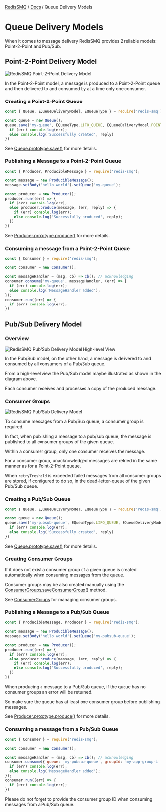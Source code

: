 [RedisSMQ](../README.md) / [Docs](README.md) / Queue Delivery Models

# Queue Delivery Models

When it comes to message delivery RedisSMQ provides 2 reliable models: Point-2-Point and Pub/Sub.

## Point-2-Point Delivery Model

![RedisSMQ Point-2-Point Delivery Model](redis-smq-point-2-point-delivery-model.png)

In the Point-2-Point model, a message is produced to a Point-2-Point queue and then delivered to and consumed by at a time only one consumer.

### Creating a Point-2-Point Queue

```javascript
const { Queue, EQueueDeliveryModel, EQueueType } = require('redis-smq');

const queue = new Queue();
queue.save('my-queue', EQueueType.LIFO_QUEUE, EQueueDeliveryModel.POINT_TO_POINT, (err, reply) => {
  if (err) console.log(err);
  else console.log('Successfully created', reply)
})
```

See [Queue.prototype.save()](api/classes/Queue.md#save) for more details.

### Publishing a Message to a Point-2-Point Queue

```javascript
const { Producer, ProducibleMessage } = require('redis-smq');

const message = new ProducibleMessage();
message.setBody('hello world').setQueue('my-queue');

const producer = new Producer();
producer.run((err) => {
  if (err) console.log(err);
  else producer.produce(message, (err, reply) => {
    if (err) console.log(err);
    else console.log('Successfully produced', reply);
  })
})
```

See [Producer.prototype.produce()](api/classes/Producer.md#produce) for more details.

### Consuming a message from a Point-2-Point Queue

```javascript
const { Consumer } = require('redis-smq');

const consumer = new Consumer();

const messageHandler = (msg, cb) => cb(); // acknowledging
consumer.consume('my-queue', messageHandler, (err) => {
  if (err) console.log(err);
  else console.log('MessageHandler added');
});
consumer.run((err) => {
  if (err) console.log(err);
})
```

## Pub/Sub Delivery Model

### Overview

![RedisSMQ Pub/Sub Delivery Model High-level View](redis-smq-pubsub-delivery-model-highlevel-view.png)

In the Pub/Sub model, on the other hand, a message is delivered to and consumed by all consumers of a Pub/Sub queue.

From a high-level view the Pub/Sub model maybe illustrated as shown in the diagram above.

Each consumer receives and processes a copy of the produced message.

### Consumer Groups

![RedisSMQ Pub/Sub Delivery Model](redis-smq-pubsub-delivery-model.png)

To consume messages from a Pub/Sub queue, a consumer group is required.

In fact, when publishing a message to a pub/sub queue, the message is published to all consumer groups of the given queue.

Within a consumer group, only one consumer receives the message.

For a consumer group, unacknowledged messages are retried in the same manner as for a Point-2-Point queue.

When `retryTreshold` is exceeded failed messages from all consumer groups are stored, if configured to do so, in the dead-letter-queue of the given Pub/Sub queue.

### Creating a Pub/Sub Queue

```javascript
const { Queue, EQueueDeliveryModel, EQueueType } = require('redis-smq');

const queue = new Queue();
queue.save('my-pubsub-queue', EQueueType.LIFO_QUEUE, EQueueDeliveryModel.PUB_SUB, (err, reply) => {
  if (err) console.log(err);
  else console.log('Successfully created', reply)
})
```

See [Queue.prototype.save()](api/classes/Queue.md#save) for more details.

### Creating Consumer Groups

If it does not exist a consumer group of a given queue is created automatically when consuming messages from the queue.

Consumer groups may be also created manually using the [ConsumerGroups.saveConsumerGroup()](api/classes/ConsumerGroups.md) method.

See [ConsumerGroups](api/classes/ConsumerGroups.md) for managing consumer groups.

### Publishing a Message to a Pub/Sub Queue

```javascript
const { ProducibleMessage, Producer } = require('redis-smq');

const message = new ProducibleMessage();
message.setBody('hello world').setQueue('my-pubsub-queue');

const producer = new Producer();
producer.run((err) => {
  if (err) console.log(err);
  else producer.produce(message, (err, reply) => {
    if (err) console.log(err);
    else console.log('Successfully produced', reply);
  })
})
```

When producing a message to a Pub/Sub queue, if the queue has no consumer groups an error will be returned. 

So make sure the queue has at least one consumer group before publishing messages.

See [Producer.prototype.produce()](api/classes/Producer.md#produce) for more details.

### Consuming a message from a Pub/Sub Queue

```javascript
const { Consumer } = require('redis-smq');

const consumer = new Consumer();

const messageHandler = (msg, cb) => cb(); // acknowledging
consumer.consume({ queue: 'my-pubsub-queue', groupId: 'my-app-group-1' }, messageHandler, (err) => {
  if (err) console.log(err);
  else console.log('MessageHandler added');
});
consumer.run((err) => {
  if (err) console.log(err);
})
```

Please do not forget to provide the consumer group ID when consuming messages from a Pub/Sub queue.
